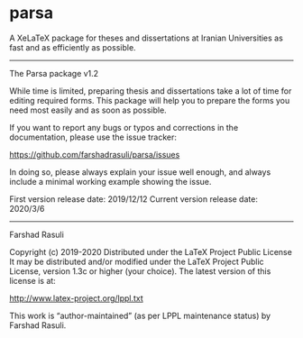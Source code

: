 # parsa
A XeLaTeX package for theses and dissertations at Iranian Universities as fast and as efficiently as possible.

____________________
The Parsa package
v1.2

While time is limited, preparing thesis and dissertations take a lot of time for editing required forms.
This package will help you to prepare the forms you need most easily and as soon as possible.

If you want to report any bugs or typos and corrections in the
documentation, please use the issue tracker:

  <https://github.com/farshadrasuli/parsa/issues>

In doing so, please always explain your issue well enough, and always
include a minimal working example showing the issue.

First version release date: 2019/12/12
Current version release date: 2020/3/6
______________
Farshad Rasuli

Copyright (c) 2019-2020
Distributed under the LaTeX Project Public License
It may be distributed and/or modified under the LaTeX Project Public License,
version 1.3c or higher (your choice). The latest version of
this license is at:

http://www.latex-project.org/lppl.txt

This work is “author-maintained” (as per LPPL maintenance status)
by Farshad Rasuli.
